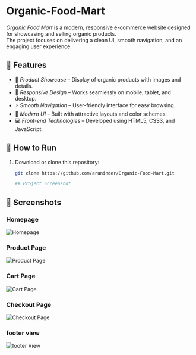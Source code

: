 # Organic-Food-Mart

*Organic Food Mart* is a modern, responsive e-commerce website designed for showcasing and selling organic products.  
The project focuses on delivering a clean UI, smooth navigation, and an engaging user experience.

## 📌 Features
- 🛒 *Product Showcase* – Display of organic products with images and details.
- 📱 *Responsive Design* – Works seamlessly on mobile, tablet, and desktop.
- ⚡ *Smooth Navigation* – User-friendly interface for easy browsing.
- 🎨 *Modern UI* – Built with attractive layouts and color schemes.
- 💻 *Front-end Technologies* – Developed using HTML5, CSS3, and JavaScript.

## 🚀 How to Run
1. Download or clone this repository:
   ```bash
   git clone https://github.com/aruninder/Organic-Food-Mart.git

   ## Project Screenshot
## 📸 Screenshots

### Homepage
![Homepage](https://github.com/aruninder/Organic-Food-Mart/blob/main/food%20mart%20screenshot/Screenshot%20(34).png?raw=true)

### Product Page
![Product Page]()

### Cart Page
![Cart Page]()

### Checkout Page
![Checkout Page]()

### footer view
![footer View]()
